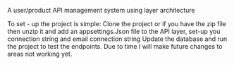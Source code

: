 A user/product API management system using layer architecture

To set - up the project is simple:
Clone the project or if you have the zip file then unzip it and add an appsettings.Json file to the API layer, set-up you connection string and email connection string
Update the database and run the project to test the endpoints.
Due to time I will make future changes to areas not working yet.
